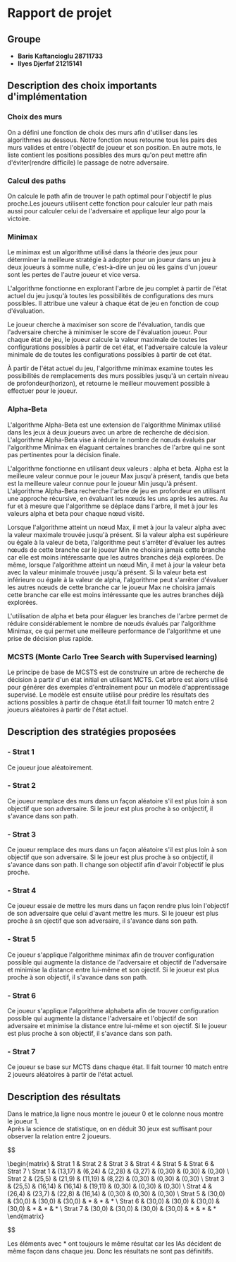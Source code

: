 
# Rapport de projet

## Groupe

* **Baris Kaftancioglu 28711733**
* **Ilyes Djerfaf 21215141**

## **Description des choix importants d'implémentation**

### **Choix des murs**

On a défini une fonction de choix des murs afin d'utiliser dans les algorithmes au dessous. Notre fonction nous retourne tous les pairs des murs valides et entre l'objectif de joueur et son position. En autre mots, le liste contient les positions possibles des murs qu'on peut mettre afin d'éviter(rendre difficile) le passage de notre adversaire.

### **Calcul des paths**

On calcule le path afin de trouver le path optimal pour l'objectif le plus proche.Les joueurs utilisent cette fonction pour calculer leur path mais aussi pour calculer celui de l'adversaire et applique leur algo pour la victoire.

### **Minimax**

Le minimax est un algorithme utilisé dans la théorie des jeux pour déterminer la meilleure stratégie à adopter pour un joueur dans un jeu à deux joueurs à somme nulle, c'est-à-dire un jeu où les gains d'un joueur sont les pertes de l'autre joueur et vice versa.

L'algorithme fonctionne en explorant l'arbre de jeu complet à partir de l'état actuel du jeu jusqu'à toutes les possibilités de configurations des murs possibles. Il attribue une valeur à chaque état de jeu en fonction de coup d'évaluation.

Le joueur cherche à maximiser son score de l'évaluation, tandis que l'adversaire cherche à minimiser le score de l'évaluation joueur. Pour chaque état de jeu, le joueur  calcule la valeur maximale de toutes les configurations possibles à partir de cet état, et l'adversaire calcule la valeur minimale de de toutes les configurations possibles à partir de cet état.

À partir de l'état actuel du jeu, l'algorithme minimax examine toutes les possibilités de remplacements des murs possibles jusqu'à un certain niveau de profondeur(horizon), et retourne le meilleur mouvement possible à effectuer pour le joueur.

### **Alpha-Beta**

L'algorithme Alpha-Beta est une extension de l'algorithme Minimax utilisé dans les jeux à deux joueurs avec un arbre de recherche de décision. L'algorithme Alpha-Beta vise à réduire le nombre de nœuds évalués par l'algorithme Minimax en élaguant certaines branches de l'arbre qui ne sont pas pertinentes pour la décision finale.

L'algorithme fonctionne en utilisant deux valeurs : alpha et beta. Alpha est la meilleure valeur connue pour le joueur Max jusqu'à présent, tandis que beta est la meilleure valeur connue pour le joueur Min jusqu'à présent. L'algorithme Alpha-Beta recherche l'arbre de jeu en profondeur en utilisant une approche récursive, en évaluant les nœuds les uns après les autres. Au fur et à mesure que l'algorithme se déplace dans l'arbre, il met à jour les valeurs alpha et beta pour chaque nœud visité.

Lorsque l'algorithme atteint un nœud Max, il met à jour la valeur alpha avec la valeur maximale trouvée jusqu'à présent. Si la valeur alpha est supérieure ou égale à la valeur de beta, l'algorithme peut s'arrêter d'évaluer les autres nœuds de cette branche car le joueur Min ne choisira jamais cette branche car elle est moins intéressante que les autres branches déjà explorées. De même, lorsque l'algorithme atteint un nœud Min, il met à jour la valeur beta avec la valeur minimale trouvée jusqu'à présent. Si la valeur beta est inférieure ou égale à la valeur de alpha, l'algorithme peut s'arrêter d'évaluer les autres nœuds de cette branche car le joueur Max ne choisira jamais cette branche car elle est moins intéressante que les autres branches déjà explorées.

L'utilisation de alpha et beta pour élaguer les branches de l'arbre permet de réduire considérablement le nombre de nœuds évalués par l'algorithme Minimax, ce qui permet une meilleure performance de l'algorithme et une prise de décision plus rapide.

### **MCSTS (Monte Carlo Tree Search with Supervised learning)**

Le principe de base de MCSTS est de construire un arbre de recherche de décision à partir d'un état initial en utilisant MCTS. Cet arbre est alors utilisé pour générer des exemples d'entraînement pour un modèle d'apprentissage supervisé. Le modèle est ensuite utilisé pour prédire les résultats des actions possibles à partir de chaque état.Il fait tourner 10 match entre 2 joueurs aléatoires à partir de l'état actuel.

## **Description des stratégies proposées**

### - Strat 1

Ce joueur joue aléatoirement.

### - Strat 2

Ce joueur remplace des murs dans un façon aléatoire s'il est plus loin à son objectif que son adversaire.
Si le joeur est plus proche à so onbjectif, il s'avance dans son path.

### - Strat 3

Ce joueur remplace des murs dans un façon aléatoire s'il est plus loin à son objectif que son adversaire.
Si le joeur est plus proche à so onbjectif, il s'avance dans son path.
Il change son objectif afin d'avoir l'objectif le plus proche.

### - Strat 4

Ce joueur essaie de mettre les murs dans un façon rendre plus loin l'objectif de son adversaire que celui d'avant mettre les murs.
Si le joueur est plus proche à sn ojectif que son adversaire, il s'avance dans son path.

### - Strat 5

Ce joueur s'applique l'algorithme minimax afin de trouver configuration possible qui augmente la distance de l'adversaire et  objectif de l'adversaire et minimise la distance entre lui-même et son ojectif.
Si le joueur est plus proche à son objectif, il s'avance dans son path.

### - Strat 6

Ce joueur s'applique l'algorithme alphabeta afin de trouver configuration possible qui augmente la distance l'adversaire et l'objectif de son adversaire et minimise la distance entre lui-même et son ojectif.
Si le joueur est plus proche à son objectif, il s'avance dans son path.

### - Strat 7

Ce joueur se base sur MCTS dans chaque état. Il fait tourner 10 match entre 2 joueurs aléatoires à partir de l'état actuel.

## Description des résultats

Dans le matrice,la ligne nous montre le joueur 0 et le colonne nous montre le joueur 1. \
Après la science de statistique, on en déduit 30 jeux est suffisant pour observer la relation entre 2 joueurs.

$$

\begin{matrix}
  & Strat 1 & Strat 2 & Strat 3 & Strat 4 & Strat 5 & Strat 6 & Strat 7 \\ 
  Strat 1 & (13,17) & (6,24) & (2,28) & (3,27) & (0,30) & (0,30) & (0,30)  \\ 
  Strat 2 & (25,5) & (21,9) & (11,19) & (8,22) & (0,30) & (0,30) & (0,30) \\
  Strat 3 & (25,5) & (16,14) & (16,14) & (19,11) & (0,30) & (0,30) & (0,30) \\
  Strat 4 & (26,4) &  (23,7) & (22,8) & (16,14) & (0,30) & (0,30) & (0,30)  \\
  Strat 5 & (30,0) & (30,0) & (30,0) & (30,0) & * & * & * \\
  Strat 6 & (30,0) & (30,0) & (30,0) & (30,0) & * & * & * \\
  Strat 7 & (30,0) & (30,0) & (30,0) & (30,0) & * & * & * 
\end{matrix}

$$

Les éléments avec *  ont toujours le même résultat car les IAs décident de même façon dans chaque jeu.
Donc les résultats ne sont pas définitifs.